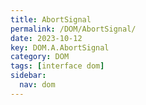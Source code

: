 ```yaml
---
title: AbortSignal
permalink: /DOM/AbortSignal/
date: 2023-10-12
key: DOM.A.AbortSignal
category: DOM
tags: [interface dom]
sidebar:
  nav: dom
---
```


